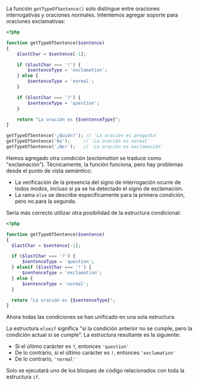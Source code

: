 La función `getTypeOfSentence()` solo distingue entre oraciones interrogativas y oraciones normales. Intentemos agregar soporte para oraciones exclamativas:

```php
<?php

function getTypeOfSentence($sentence)
{
    $lastChar = $sentence[-1];

    if ($lastChar === '!') {
        $sentenceType = 'exclamation';
    } else {
        $sentenceType = 'normal';
    }

    if ($lastChar === '?') {
        $sentenceType = 'question';
    }

    return "La oración es {$sentenceType}";
}

getTypeOfSentence('¿Quién?'); // 'La oración es pregunta'
getTypeOfSentence('No');     // 'La oración es normal'
getTypeOfSentence('¡No!');   // 'La oración es exclamación'
```

Hemos agregado otra condición (_exclamation_ se traduce como "exclamación"). Técnicamente, la función funciona, pero hay problemas desde el punto de vista semántico:

* La verificación de la presencia del signo de interrogación ocurre de todos modos, incluso si ya se ha detectado el signo de exclamación.
* La rama `else` se describe específicamente para la primera condición, pero no para la segunda.

Sería más correcto utilizar otra posibilidad de la estructura condicional:

```php
<?php

function getTypeOfSentence($sentence)
{
  $lastChar = $sentence[-1];

  if ($lastChar === '?') {
      $sentenceType = 'question';
  } elseif ($lastChar === '!') {
      $sentenceType = 'exclamation';
  } else {
      $sentenceType = 'normal';
  }

  return "La oración es {$sentenceType}";
}
```

Ahora todas las condiciones se han unificado en una sola estructura.

La estructura `elseif` significa "si la condición anterior no se cumple, pero la condición actual sí se cumple". La estructura resultante es la siguiente:

* Si el último carácter es `?`, entonces `'question'`
* De lo contrario, si el último carácter es `!`, entonces `'exclamation'`
* De lo contrario, `'normal'`

Solo se ejecutará uno de los bloques de código relacionados con toda la estructura `if`.
